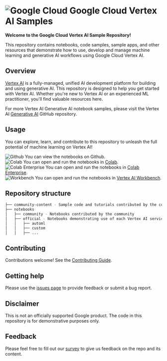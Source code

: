 # ![Google Cloud](https://avatars.githubusercontent.com/u/2810941?s=60&v=4) Google Cloud Vertex AI Samples

**Welcome to the Google Cloud Vertex AI Sample Repository!**

This repository contains notebooks, code samples, sample apps, and other resources that demonstrate how to use, develop and manage machine learning and generative AI workflows using Google Cloud Vertex AI.

## Overview

[Vertex AI](https://cloud.google.com/vertex-ai) is a fully-managed, unified AI development platform for building and using generative AI. This repository is designed to help you get started with Vertex AI. Whether you're new to Vertex AI or an experienced ML practitioner, you'll find valuable resources here.

For more Vertex AI Generative AI notebook samples, please visit the Vertex AI [Generative AI](https://github.com/GoogleCloudPlatform/generative-ai) GitHub repository.

## Usage

You can explore, learn, and contribute to this repository to unleash the full potential of machine learning on Vertex AI!

![Github](https://cloud.google.com/ml-engine/images/github-logo-32px.png) You can view the notebooks on Github.\
![Colab](https://cloud.google.com/ml-engine/images/colab-logo-32px.png) You can open and run the notebooks in [Colab](https://colab.google/).\
![Colab Enterprise](https://cloud.google.com/ml-engine/images/colab-enterprise-logo-32px.png) You can open and run the notebooks in [Colab Enterprise](https://cloud.google.com/colab/docs/introduction).\
![Workbench](https://lh3.googleusercontent.com/UiNooY4LUgW_oTvpsNhPpQzsstV5W8F7rYgxgGBD85cWJoLmrOzhVs_ksK_vgx40SHs7jCqkTkCk=e14-rj-sc0xffffff-h130-w32) You can open and run the notebooks in [Vertex AI Workbench](https://cloud.google.com/vertex-ai/docs/workbench/introduction).


## Repository structure

```bash
├── community-content - Sample code and tutorials contributed by the community
├── notebooks
│   ├── community - Notebooks contributed by the community
│   ├── official - Notebooks demonstrating use of each Vertex AI service
│   │   ├── automl
│   │   ├── custom
│   │   ├── ...
```

## Contributing

Contributions welcome! See the [Contributing Guide](https://github.com/GoogleCloudPlatform/vertex-ai-samples/blob/master/CONTRIBUTING.md).

## Getting help

Please use the [issues page](https://github.com/GoogleCloudPlatform/vertex-ai-samples/issues) to provide feedback or submit a bug report.

## Disclaimer

This is not an officially supported Google product. The code in this repository is for demonstrative purposes only.

## Feedback

Please feel free to fill out our [survey](https://bit.ly/vertex-ai-samples-survey) to give us feedback on the repo and its content.
